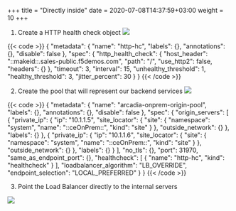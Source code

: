 +++
title = "Directly inside"
date = 2020-07-08T14:37:59+03:00
weight = 10
+++



1. Create a HTTP health check object
![](/images/6/Slide1.PNG)


{{< code >}}
{
  "metadata": {
    "name": "http-hc",
    "labels": {},
    "annotations": {},
    "disable": false
  },
  "spec": {
    "http_health_check": {
      "host_header": "::makeid::.sales-public.f5demos.com",
      "path": "/",
      "use_http2": false,
      "headers": {}
    },
    "timeout": 3,
    "interval": 15,
    "unhealthy_threshold": 1,
    "healthy_threshold": 3,
    "jitter_percent": 30
  }
}
{{< /code >}} 

2. Create the pool that will represent our backend services
![](/images/6/Slide2.PNG)

{{< code >}}
{
  "metadata": {
    "name": "arcadia-onprem-origin-pool",
    "labels": {},
    "annotations": {},
    "disable": false
  },
  "spec": {
    "origin_servers": [
      {
        "private_ip": {
          "ip": "10.1.1.5",
          "site_locator": {
            "site": {
              "namespace": "system",
              "name": "::ceOnPrem::",
              "kind": "site"
            }
          },
          "outside_network": {}
        },
        "labels": {}
      },
      {
        "private_ip": {
          "ip": "10.1.1.6",
          "site_locator": {
            "site": {
              "namespace": "system",
              "name": "::ceOnPrem::",
              "kind": "site"
            }
          },
          "outside_network": {}
        },
        "labels": {}
      }
    ],
    "no_tls": {},
    "port": 31970,
    "same_as_endpoint_port": {},
    "healthcheck": [
      {
        "name": "http-hc",
        "kind": "healthcheck"
      }
    ],
    "loadbalancer_algorithm": "LB_OVERRIDE",
    "endpoint_selection": "LOCAL_PREFERRED"
  }
}
{{< /code >}} 



3. Point the Load Balancer directly to the internal servers

![](/images/6/Slide3.PNG)